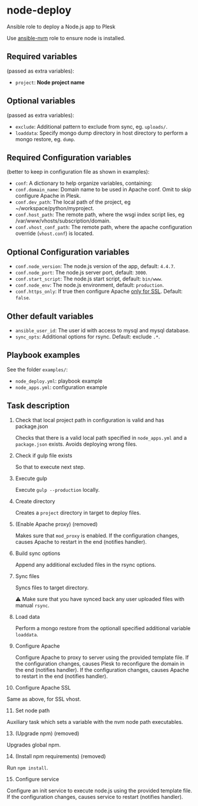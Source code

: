 node-deploy
===========

Ansible role to deploy a Node.js app to Plesk

Use [ansible-nvm](https://github.com/Wtower/ansible-nvm) role to ensure node is installed. 

Required variables 
------------------

(passed as extra variables):

- `project`: **Node project name**

Optional variables
------------------

(passed as extra variables):

- `exclude`: Additional pattern to exclude from sync, eg. `uploads/`.
- `loaddata`: Specify mongo dump directory in host directory to perform a mongo restore, eg. `dump`.

Required Configuration variables 
--------------------------------

(better to keep in configuration file as shown in examples):

- `conf`: A dictionary to help organize variables, containing:
- `conf.domain_name`: Domain name to be used in Apache conf. Omit to skip configure Apache in Plesk.
- `conf.dev_path`: The local path of the project, eg ~/workspace/python/myproject.
- `conf.host_path`: The remote path, where the wsgi index script lies, eg /var/www/vhosts/subscription/domain.
- `conf.vhost_conf_path`: The remote path, where the apache configuration override (`vhost.conf`) is located.

Optional Configuration variables
--------------------------------

- `conf.node_version`: The node.js version of the app, default: `4.4.7`.
- `conf.node_port`: The node.js server port, default: `3000`.
- `conf.start_script`: The node.js start script, default: `bin/www`.
- `conf.node_env`: The node.js environment, default: `production`.
- `conf.https_only`: If true then configure Apache 
  [only for SSL](https://github.com/Wtower/ansible-node-deploy/issues/6). Default: `false`.

Other default variables
-----------------------

- `ansible_user_id`: The user id with access to mysql and mysql database.
- `sync_opts`: Additional options for rsync. Default: exclude `.*`. 

Playbook examples
-----------------

See the folder `examples/`:

- `node_deploy.yml`: playbook example
- `node_apps.yml`: configuration example

Task description
----------------

1. Check that local project path in configuration is valid and has package.json

   Checks that there is a valid local path specified in `node_apps.yml` and a `package.json` exists.
   Avoids deploying wrong files.

2. Check if gulp file exists

   So that to execute next step.

3. Execute gulp

   Execute `gulp --production` locally.

4. Create directory

   Creates a `project` directory in target to deploy files.

5. (Enable Apache proxy) (removed)

   Makes sure that `mod_proxy` is enabled.
   If the configuration changes, causes Apache to restart in the end (notifies handler).

6. Build sync options

   Append any additional excluded files in the rsync options.

7. Sync files

   Syncs files to target directory.

   :warning: Make sure that you have synced back any user uploaded files with manual `rsync`. 

8. Load data

   Perform a mongo restore from the optionall specified additional variable `loaddata`.

9. Configure Apache

   Configure Apache to proxy to server using the provided template file.
   If the configuration changes, causes Plesk to reconfigure the domain in the end (notifies handler).
   If the configuration changes, causes Apache to restart in the end (notifies handler).

10. Configure Apache SSL

   Same as above, for SSL vhost.

11. Set node path

   Auxiliary task which sets a variable with the nvm node path executables.

13. (Upgrade npm) (removed)

   Upgrades global npm.

14. (Install npm requirements) (removed)

   Run `npm install`.

15. Configure service

   Configure an init service to execute node.js using the provided template file.
   If the configuration changes, causes service to restart (notifies handler).
